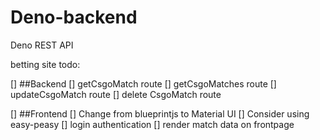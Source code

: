 # Deno-backend
Deno REST API


betting site todo:

[] ##Backend
[] getCsgoMatch route
[] getCsgoMatches route
[] updateCsgoMatch route
[] delete CsgoMatch route

[] ##Frontend
[] Change from blueprintjs to Material UI
[] Consider using easy-peasy
[] login authentication
[] render match data on frontpage 
